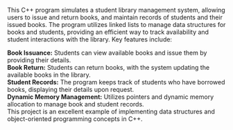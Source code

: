This C++ program simulates a student library management system, allowing users to issue and return books, and maintain records of students and their issued books. The program utilizes linked lists to manage data structures for books and students, providing an efficient way to track availability and student interactions with the library. Key features include:<br>

<b>Book Issuance:</b> Students can view available books and issue them by providing their details.<br>
<b>Book Return:</b> Students can return books, with the system updating the available books in the library.<br>
<b>Student Records:</b> The program keeps track of students who have borrowed books, displaying their details upon request.<br>
<b>Dynamic Memory Management:</b> Utilizes pointers and dynamic memory allocation to manage book and student records.<br>
This project is an excellent example of implementing data structures and object-oriented programming concepts in C++.
